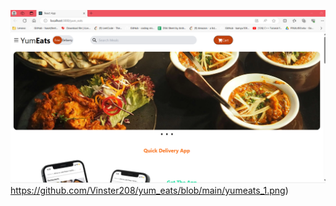 ![1](https://github.com/Vinster208/yum_eats/blob/main/yumeats_1.png)https://github.com/Vinster208/yum_eats/blob/main/yumeats_1.png)

